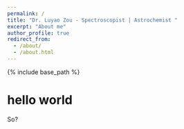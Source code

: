 ```yaml
---
permalink: /
title: "Dr. Luyao Zou - Spectroscopist | Astrochemist "
excerpt: "About me"
author_profile: true
redirect_from: 
  - /about/
  - /about.html
---
```


{% include base_path %}

# hello world

So?